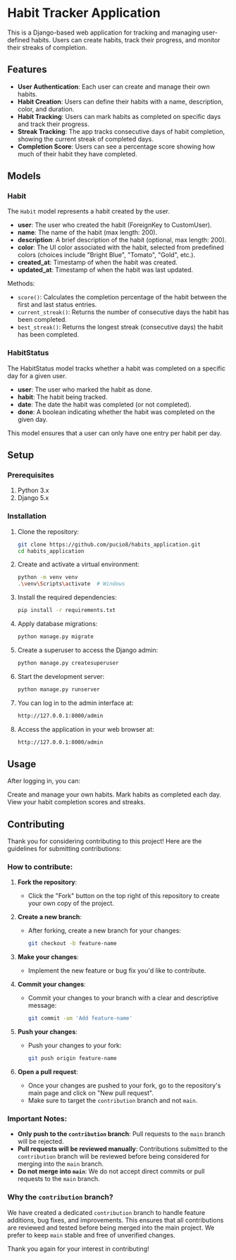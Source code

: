 # Habit Tracker Application

This is a Django-based web application for tracking and managing user-defined habits. Users can create habits, track their progress, and monitor their streaks of completion.

## Features

- **User Authentication**: Each user can create and manage their own habits.
- **Habit Creation**: Users can define their habits with a name, description, color, and duration.
- **Habit Tracking**: Users can mark habits as completed on specific days and track their progress.
- **Streak Tracking**: The app tracks consecutive days of habit completion, showing the current streak of completed days.
- **Completion Score**: Users can see a percentage score showing how much of their habit they have completed.

## Models

### Habit
The `Habit` model represents a habit created by the user.

- **user**: The user who created the habit (ForeignKey to CustomUser).
- **name**: The name of the habit (max length: 200).
- **description**: A brief description of the habit (optional, max length: 200).
- **color**: The UI color associated with the habit, selected from predefined colors (choices include "Bright Blue", "Tomato", "Gold", etc.).
- **created_at**: Timestamp of when the habit was created.
- **updated_at**: Timestamp of when the habit was last updated.

Methods:
- `score()`: Calculates the completion percentage of the habit between the first and last status entries.
- `current_streak()`: Returns the number of consecutive days the habit has been completed.
- `best_streak()`: Returns the longest streak (consecutive days) the habit has been completed.

### HabitStatus
The HabitStatus model tracks whether a habit was completed on a specific day for a given user.

- **user**: The user who marked the habit as done.
- **habit**: The habit being tracked.
- **date**: The date the habit was completed (or not completed).
- **done**: A boolean indicating whether the habit was completed on the given day.

This model ensures that a user can only have one entry per habit per day.

## Setup

### Prerequisites

1. Python 3.x
2. Django 5.x

### Installation

1. Clone the repository:
   ```bash
   git clone https://github.com/pucio8/habits_application.git
   cd habits_application
   
2. Create and activate a virtual environment:
   ```bash
   python -m venv venv
   .\venv\Scripts\activate  # Windows
   
3. Install the required dependencies:
   ```bash
   pip install -r requirements.txt
   
4. Apply database migrations:
   ```bash
   python manage.py migrate
   
5. Create a superuser to access the Django admin:
   ```bash
   python manage.py createsuperuser
   
7. Start the development server:
   ```bash
   python manage.py runserver
   
8. You can log in to the admin interface at:
   ```bash
   http://127.0.0.1:8000/admin

9. Access the application in your web browser at:
   ```bash
   http://127.0.0.1:8000/admin
   
## Usage
After logging in, you can:

Create and manage your own habits.
Mark habits as completed each day.
View your habit completion scores and streaks.

## Contributing

Thank you for considering contributing to this project! Here are the guidelines for submitting contributions:

### How to contribute:

1. **Fork the repository**:
   - Click the "Fork" button on the top right of this repository to create your own copy of the project.

2. **Create a new branch**:
   - After forking, create a new branch for your changes:
     ```bash
     git checkout -b feature-name
     ```

3. **Make your changes**:
   - Implement the new feature or bug fix you'd like to contribute.

4. **Commit your changes**:
   - Commit your changes to your branch with a clear and descriptive message:
     ```bash
     git commit -am 'Add feature-name'
     ```

5. **Push your changes**:
   - Push your changes to your fork:
     ```bash
     git push origin feature-name
     ```

6. **Open a pull request**:
   - Once your changes are pushed to your fork, go to the repository's main page and click on "New pull request".
   - Make sure to target the `contribution` branch and not `main`.

### Important Notes:
- **Only push to the `contribution` branch**: Pull requests to the `main` branch will be rejected.
- **Pull requests will be reviewed manually**: Contributions submitted to the `contribution` branch will be reviewed before being considered for merging into the `main` branch.
- **Do not merge into `main`**: We do not accept direct commits or pull requests to the `main` branch.

### Why the `contribution` branch?
We have created a dedicated `contribution` branch to handle feature additions, bug fixes, and improvements. This ensures that all contributions are reviewed and tested before being merged into the main project. We prefer to keep `main` stable and free of unverified changes.

Thank you again for your interest in contributing!